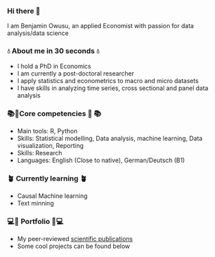 
### Hi there 👋
I am Benjamin Owusu, an applied Economist with passion for data analysis/data science

### 💧 About me in 30 seconds 💧 
- I hold a PhD in Economics
- I am currently a post-doctoral researcher
- I apply statistics and econometrics to macro and micro datasets
- I have skills in analyzing time series, cross sectional and  panel data analysis

###  📚🧠Core competencies  🧠 📚
 - Main tools: R, Python
 - Skills: Statistical modelling, Data analysis, machine learning, Data visualization, Reporting
 - Skills: Research
 - Languages: English (Close to native), German/Deutsch (B1)

###  🪴 Currently learning 🪴 
 - Causal Machine learning
 -  Text minning




###  💻🎁 Portfolio 🎁💻 
- My peer-reviewed [scientific publications](https://scholar.google.com/citations?user=OjG3HFQAAAAJ&hl=en)
- Some cool projects can be found below

<!-- 



**Benjamin-Owusu/Benjamin-Owusu** is a ✨ _special_ ✨ repository because its `README.md` (this file) appears on your GitHub profile.

Here are some ideas to get you started:

- 🔭 I’m currently working on ...
- 🌱 I’m currently learning ...
- 👯 I’m looking to collaborate on ...
- 🤔 I’m looking for help with ...
- 💬 Ask me about ...
- 📫 How to reach me: ...
- 😄 Pronouns: ...
- ⚡ Fun fact: ...
-->

